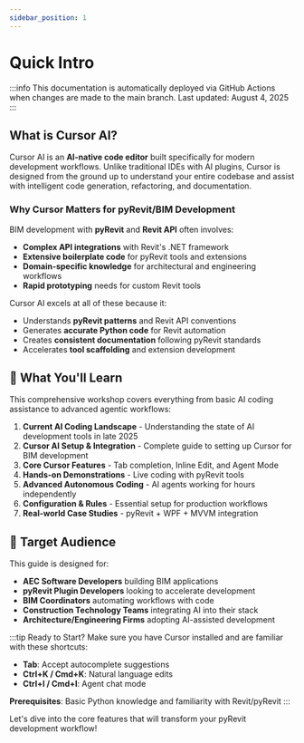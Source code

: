 ```yaml
---
sidebar_position: 1
---
```

# Quick Intro

:::info
This documentation is automatically deployed via GitHub Actions when changes are made to the main branch.
Last updated: August 4, 2025
:::

## What is Cursor AI?

Cursor AI is an **AI-native code editor** built specifically for modern development workflows. Unlike traditional IDEs with AI plugins, Cursor is designed from the ground up to understand your entire codebase and assist with intelligent code generation, refactoring, and documentation.

### Why Cursor Matters for pyRevit/BIM Development

BIM development with **pyRevit** and **Revit API** often involves:

- **Complex API integrations** with Revit's .NET framework
- **Extensive boilerplate code** for pyRevit tools and extensions
- **Domain-specific knowledge** for architectural and engineering workflows
- **Rapid prototyping** needs for custom Revit tools

Cursor AI excels at all of these because it:

- Understands **pyRevit patterns** and Revit API conventions
- Generates **accurate Python code** for Revit automation
- Creates **consistent documentation** following pyRevit standards
- Accelerates **tool scaffolding** and extension development

## 🌟 What You'll Learn

This comprehensive workshop covers everything from basic AI coding assistance to advanced agentic workflows:

1. **Current AI Coding Landscape** - Understanding the state of AI development tools in late 2025
2. **Cursor AI Setup & Integration** - Complete guide to setting up Cursor for BIM development
3. **Core Cursor Features** - Tab completion, Inline Edit, and Agent Mode
4. **Hands-on Demonstrations** - Live coding with pyRevit tools
5. **Advanced Autonomous Coding** - AI agents working for hours independently
6. **Configuration & Rules** - Essential setup for production workflows
7. **Real-world Case Studies** - pyRevit + WPF + MVVM integration

## 🎯 Target Audience

This guide is designed for:

- **AEC Software Developers** building BIM applications
- **pyRevit Plugin Developers** looking to accelerate development
- **BIM Coordinators** automating workflows with code
- **Construction Technology Teams** integrating AI into their stack
- **Architecture/Engineering Firms** adopting AI-assisted development

:::tip Ready to Start?
Make sure you have Cursor installed and are familiar with these shortcuts:

- **Tab**: Accept autocomplete suggestions
- **Ctrl+K / Cmd+K**: Natural language edits
- **Ctrl+I / Cmd+I**: Agent chat mode

**Prerequisites**: Basic Python knowledge and familiarity with Revit/pyRevit
:::

Let's dive into the core features that will transform your pyRevit development workflow!
